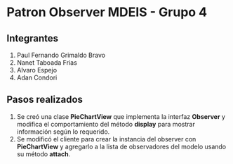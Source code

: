 # Patron Observer MDEIS - Grupo 4 #

## Integrantes ##
1. Paul Fernando Grimaldo Bravo
2. Nanet Taboada Frias
3. Alvaro Espejo
4. Adan Condori


## Pasos realizados ##
1. Se creó una clase **PieChartView** que implementa la interfaz **Observer** y modifica el comportamiento del método 
**display** para mostrar información según lo requerido.
2. Se modificó el cliente para crear la instancia del observer con **PieChartView** y agregarlo a la lista de 
observadores del modelo usando su método **attach**.
